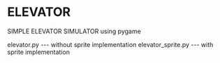 ELEVATOR
========

SIMPLE ELEVATOR SIMULATOR using pygame

elevator.py         --- without sprite implementation
elevator_sprite.py  --- with sprite implementation
